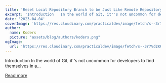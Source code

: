 ```yaml
---
title: 'Reset Local Repository Branch to be Just Like Remote Repository HEAD: A Step-by-Step Guide'
excerpt: 'Introduction   In the world of Git, it''s not uncommon for developers to find themselves in a...'
date: '2023-04-04'
coverImage: 'https://res.cloudinary.com/practicaldev/image/fetch/s--3r7VdzK0--/c_imagga_scale,f_auto,fl_progressive,h_420,q_auto,w_1000/https://dev-to-uploads.s3.amazonaws.com/uploads/articles/zou5w1m4d5cneo09ztll.jpg'
author:
  name: Koders
  picture: "assets/blog/authors/koders.png"
ogImage:
  url: 'https://res.cloudinary.com/practicaldev/image/fetch/s--3r7VdzK0--/c_imagga_scale,f_auto,fl_progressive,h_420,q_auto,w_1000/https://dev-to-uploads.s3.amazonaws.com/uploads/articles/zou5w1m4d5cneo09ztll.jpg'
---
```


Introduction   In the world of Git, it''s not uncommon for developers to find themselves in a...

[Read more](https://dev.to/bobbyiliev/reset-local-repository-branch-to-be-just-like-remote-repository-head-a-step-by-step-guide-1n2k)

